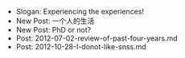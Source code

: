 * Slogan: Experiencing the experiences!
* New Post: 一个人的生活
* New Post: PhD or not?
* Post: 2012-07-02-review-of-past-four-years.md
* Post: 2012-10-28-I-donot-like-snss.md
